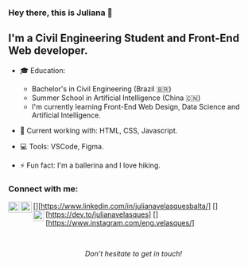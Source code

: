 ### Hey there, this is Juliana 👋

## I'm a Civil Engineering Student and Front-End Web developer.

- 🎓 Education:
	- Bachelor's in Civil Engineering (Brazil 🇧🇷)
	- Summer School in Artificial Intelligence (China 🇨🇳)
	- I'm currently learning Front-End Web Design, Data Science and Artificial Intelligence. 
  
- 🚀 Current working with: HTML, CSS, Javascript.

- 💻 Tools: VSCode, Figma.

- ⚡ Fun fact: I'm a ballerina and I love hiking.

### Connect with me:

[<img align="left" alt="Juliana | LinkedIn" height="22px" src="./SocialLogo/LinkedIn.png" />][https://www.linkedin.com/in/julianavelasquesbalta/]
[<img align="left" alt="Juliana | Dev" height="22px" src="./SocialLogo/Dev.png" />][https://dev.to/julianavelasques]
[<img align="left" alt="Juliana | Instagram" height="22px" src="https://www.google.com/url?sa=i&url=https%3A%2F%2Fwww.flaticon.com%2Fbr%2Ficone-gratis%2Flogotipo-do-instagram_87390&psig=AOvVaw1mcBdrXLN8AVLhel8_HHRL&ust=1622580979433000&source=images&cd=vfe&ved=0CAIQjRxqFwoTCJDpgann9PACFQAAAAAdAAAAABAD" />][https://www.instagram.com/eng.velasques/]

<br />

<p align=center>
<em>Don't hesitate to get in touch!</em>
</p>





